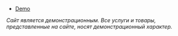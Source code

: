 - [Demo](https://balanarunity1337.github.io/cakes/)

_Сайт является демонстрационным. Все услуги и товары, представленные на сайте, носят демонстрационный характер._
